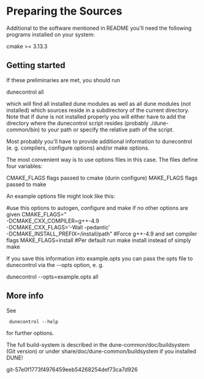Preparing the Sources
=========================

Additional to the software mentioned in README you'll need the
following programs installed on your system:

  cmake >= 3.13.3

Getting started
---------------

If these preliminaries are met, you should run

  dunecontrol all

which will find all installed dune modules as well as all dune modules
(not installed) which sources reside in a subdirectory of the current
directory. Note that if dune is not installed properly you will either
have to add the directory where the dunecontrol script resides (probably
./dune-common/bin) to your path or specify the relative path of the script.

Most probably you'll have to provide additional information to dunecontrol
(e. g. compilers, configure options) and/or make options.

The most convenient way is to use options files in this case. The files
define four variables:

CMAKE_FLAGS      flags passed to cmake (durin configure)
MAKE_FLAGS       flags passed to make

An example options file might look like this:

#use this options to autogen, configure and make if no other options are given
CMAKE_FLAGS=" \
-DCMAKE_CXX_COMPILER=g++-4.9 \
-DCMAKE_CXX_FLAGS='-Wall -pedantic' \
-DCMAKE_INSTALL_PREFIX=/install/path" #Force g++-4.9 and set compiler flags
MAKE_FLAGS=install #Per default run make install instead of simply make

If you save this information into example.opts you can pass the opts file to
dunecontrol via the --opts option, e. g.

  dunecontrol --opts=example.opts all

More info
---------

See

     dunecontrol --help

for further options.


The full build-system is described in the dune-common/doc/buildsystem (Git version) or under share/doc/dune-common/buildsystem if you installed DUNE!


git-57e0f1773f4976459eeb54268254def73ca7d926
